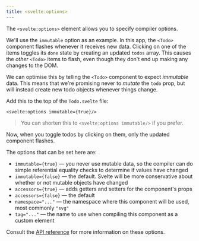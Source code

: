 ```yaml
---
title: <svelte:options>
---
```


The `<svelte:options>` element allows you to specify compiler options.

We'll use the `immutable` option as an example. In this app, the `<Todo>` component flashes whenever it receives new data. Clicking on one of the items toggles its `done` state by creating an updated `todos` array. This causes the _other_ `<Todo>` items to flash, even though they don't end up making any changes to the DOM.

We can optimise this by telling the `<Todo>` component to expect _immutable_ data. This means that we're promising never to _mutate_ the `todo` prop, but will instead create new todo objects whenever things change.

Add this to the top of the `Todo.svelte` file:

```svelte
<svelte:options immutable={true}/>
```

> You can shorten this to `<svelte:options immutable/>` if you prefer.

Now, when you toggle todos by clicking on them, only the updated component flashes.

The options that can be set here are:

- `immutable={true}` — you never use mutable data, so the compiler can do simple referential equality checks to determine if values have changed
- `immutable={false}` — the default. Svelte will be more conservative about whether or not mutable objects have changed
- `accessors={true}` — adds getters and setters for the component's props
- `accessors={false}` — the default
- `namespace="..."` — the namespace where this component will be used, most commonly `"svg"`
- `tag="..."` — the name to use when compiling this component as a custom element

Consult the [API reference](docs) for more information on these options.
